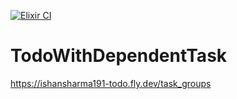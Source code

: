 [![Elixir CI](https://github.com/ishan09/todos_with_dependents/actions/workflows/elixir.yml/badge.svg)](https://github.com/ishan09/todos_with_dependents/actions/workflows/elixir.yml)
# TodoWithDependentTask

https://ishansharma191-todo.fly.dev/task_groups